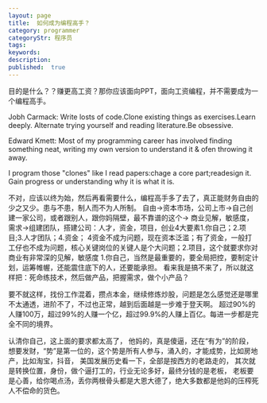 ```yaml
---
layout: page
title:  如何成为编程高手？
category: programmer
categoryStr: 程序员
tags:
keywords:
description:
published:  true
---
```

目的是什么？？赚更高工资？那你应该面向PPT，面向工资编程，并不需要成为一个编程高手。  


Jobh Carmack:
Write losts of code.Clone existing things as exercises.Learn deeply.
Alternate trying yourself and reading literature.Be obsessive.

Edward Kmett:
Most of my programming career has involved finding something neat,
writing my own version to understand it & ofen throwing it away.

I program those "clones" like I read papers:chage a core part;readesign  it.
Gain progress or understanding why it is what it is.


不对，应该以终为始，然后再看需要什么，编程高手多了去了，真正能财务自由的少之又少。患与不患，制人而不为人所制。
自由->资本市场，公司上市->自己创建一家公司，或者跟别人，跟你妈隔壁，最不靠谱的这个->
商业见解，敏感度，需求->组建团队，搭建公司：人才，资金，项目，创业4大要素1.你自己；2.项目;3.人才团队；4.资金；
4资金不成为问题，现在资本泛滥；有了资金，一般打工仔也不成为问题，核心关键岗位的关键人是个大问题；2.项目，这个就要求你对商业有非常深的见解，敏感度
1.你自己，当然是最重要的，要全局把控，要制定计划，运筹帷幄，还能震住底下的人，还要能承担。
看来我是搞不来了，所以就这样把：死命练技术，然后做产品，把握需求，做个小产品？

要不就这样，找份工作混着，攒点本金，继续修炼炒股，问题是怎么感觉还是哪里不太通透，进阶不了，不过也正常，越到后面越是一步难于登天啊。
超过90%的人赚100万，超过99%的人赚一个亿，超过99.9%的人赚上百亿。每进一步都是完全不同的境界。

认清你自己，这上面的要求都太高了，
他妈的，真是傻逼，还在“有为”的阶段，想要发财，“势”是第一位的，这个势是所有人参与，涌入的，才能成势，比如房地产，比如淘宝，抖音，
美国发展历史看一下，全部是按西方的老路走的，
其次就是转换位置，身份，做个逼打工的，行业无论多好，最终分钱的是老板，
老板要是心善，给你喝点汤，丢你两根骨头都是大恩大德了，绝大多数都是他妈的压榨死人不偿命的货色。







